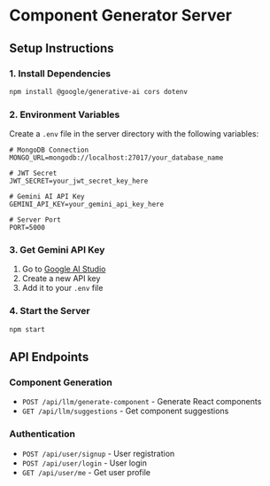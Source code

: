 # Component Generator Server

## Setup Instructions

### 1. Install Dependencies
```bash
npm install @google/generative-ai cors dotenv
```

### 2. Environment Variables
Create a `.env` file in the server directory with the following variables:

```env
# MongoDB Connection
MONGO_URL=mongodb://localhost:27017/your_database_name

# JWT Secret
JWT_SECRET=your_jwt_secret_key_here

# Gemini AI API Key
GEMINI_API_KEY=your_gemini_api_key_here

# Server Port
PORT=5000
```

### 3. Get Gemini API Key
1. Go to [Google AI Studio](https://makersuite.google.com/app/apikey)
2. Create a new API key
3. Add it to your `.env` file

### 4. Start the Server
```bash
npm start
```

## API Endpoints

### Component Generation
- `POST /api/llm/generate-component` - Generate React components
- `GET /api/llm/suggestions` - Get component suggestions

### Authentication
- `POST /api/user/signup` - User registration
- `POST /api/user/login` - User login
- `GET /api/user/me` - Get user profile 